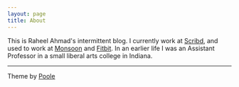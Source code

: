 ```yaml
---
layout: page
title: About
---
```


This is Raheel Ahmad's intermittent blog. I currently work at [Scribd](http://www.scribd.com), and used to work at [Monsoon](http://www.monsoonco.com) and [Fitbit](http://www.fitbit.com). In an earlier life I was an Assistant Professor in a small liberal arts college in Indiana.

---

Theme by [Poole](http://getpoole.com)
